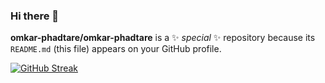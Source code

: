 ### Hi there 👋


**omkar-phadtare/omkar-phadtare** is a ✨ _special_ ✨ repository because its `README.md` (this file) appears on your GitHub profile.

[![GitHub Streak](https://streak-stats.demolab.com/?user=omkar-phadtare&theme=dark)](https://git.io/streak-stats)
